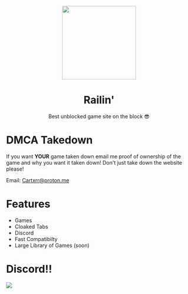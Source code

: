 <p align="center">
<img style="height: 200px;" src="https://railingames.github.io/imgs/Logo.png">
</p>
<h1 align="center">Railin'</h1>
<p align="center">Best unblocked game site on the block 😎</p>

# DMCA Takedown 
 If you want **YOUR** game taken down email me proof of ownership of the game and why you want it taken down! Don't just take down the website please! 
 
 Email: [Cartxrr@proton.me](mailto:Cartxrr@proton.me) 
# Features
- Games
- Cloaked Tabs
- Discord
- Fast Compatibilty
- Large Library of Games (soon)

# Discord!!
[![](https://invidget.switchblade.xyz/7gacGPFbMk?theme=dark)](https://discord.gg/7gacGPFbMk)
